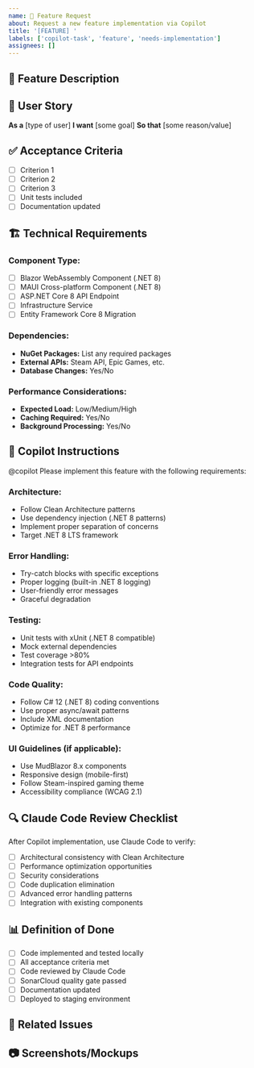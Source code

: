 ```yaml
---
name: 🚀 Feature Request
about: Request a new feature implementation via Copilot
title: '[FEATURE] '
labels: ['copilot-task', 'feature', 'needs-implementation']
assignees: []
---
```


## 📝 Feature Description
<!-- Provide a clear and concise description of the feature -->

## 🎯 User Story
**As a** [type of user]
**I want** [some goal]
**So that** [some reason/value]

## ✅ Acceptance Criteria
- [ ] Criterion 1
- [ ] Criterion 2  
- [ ] Criterion 3
- [ ] Unit tests included
- [ ] Documentation updated

## 🏗️ Technical Requirements

### **Component Type:**
- [ ] Blazor WebAssembly Component (.NET 8)
- [ ] MAUI Cross-platform Component (.NET 8)
- [ ] ASP.NET Core 8 API Endpoint
- [ ] Infrastructure Service
- [ ] Entity Framework Core 8 Migration

### **Dependencies:**
- **NuGet Packages:** List any required packages
- **External APIs:** Steam API, Epic Games, etc.
- **Database Changes:** Yes/No

### **Performance Considerations:**
- **Expected Load:** Low/Medium/High
- **Caching Required:** Yes/No
- **Background Processing:** Yes/No

## 🤖 Copilot Instructions

@copilot Please implement this feature with the following requirements:

### **Architecture:**
- Follow Clean Architecture patterns
- Use dependency injection (.NET 8 patterns)
- Implement proper separation of concerns
- Target .NET 8 LTS framework

### **Error Handling:**
- Try-catch blocks with specific exceptions
- Proper logging (built-in .NET 8 logging)
- User-friendly error messages
- Graceful degradation

### **Testing:**
- Unit tests with xUnit (.NET 8 compatible)
- Mock external dependencies
- Test coverage >80%
- Integration tests for API endpoints

### **Code Quality:**
- Follow C# 12 (.NET 8) coding conventions
- Use proper async/await patterns
- Include XML documentation
- Optimize for .NET 8 performance

### **UI Guidelines (if applicable):**
- Use MudBlazor 8.x components
- Responsive design (mobile-first)
- Follow Steam-inspired gaming theme
- Accessibility compliance (WCAG 2.1)

## 🔍 Claude Code Review Checklist

After Copilot implementation, use Claude Code to verify:
- [ ] Architectural consistency with Clean Architecture
- [ ] Performance optimization opportunities
- [ ] Security considerations
- [ ] Code duplication elimination
- [ ] Advanced error handling patterns
- [ ] Integration with existing components

## 📊 Definition of Done
- [ ] Code implemented and tested locally
- [ ] All acceptance criteria met
- [ ] Code reviewed by Claude Code
- [ ] SonarCloud quality gate passed
- [ ] Documentation updated
- [ ] Deployed to staging environment

## 🔗 Related Issues
<!-- Link any related issues or dependencies -->

## 📷 Screenshots/Mockups
<!-- If applicable, add screenshots or mockups -->